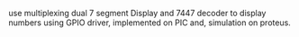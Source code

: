use multiplexing dual 7 segment Display and 7447 decoder to display numbers using GPIO driver, implemented on PIC and, simulation on proteus.
